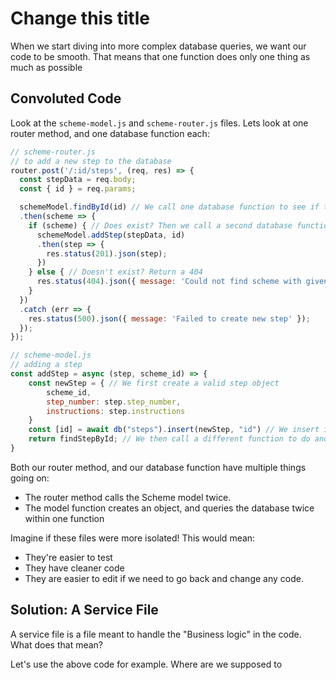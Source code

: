 # Change this title

When we start diving into more complex database queries, we want our code to be smooth. That means that one function does only one thing as much as possible

## Convoluted Code

Look at the `scheme-model.js` and `scheme-router.js` files. Lets look at one router method, and one database function each:
```js
// scheme-router.js
// to add a new step to the database
router.post('/:id/steps', (req, res) => {
  const stepData = req.body;
  const { id } = req.params; 

  schemeModel.findById(id) // We call one database function to see if the scheme exists
  .then(scheme => {
    if (scheme) { // Does exist? Then we call a second database function to add it in
      schemeModel.addStep(stepData, id)
      .then(step => {
        res.status(201).json(step);
      })
    } else { // Doesn't exist? Return a 404
      res.status(404).json({ message: 'Could not find scheme with given id.' })
    }
  })
  .catch (err => {
    res.status(500).json({ message: 'Failed to create new step' });
  });
});
```

```js
// scheme-model.js
// adding a step
const addStep = async (step, scheme_id) => {
    const newStep = { // We first create a valid step object
        scheme_id,
        step_number: step.step_number,
        instructions: step.instructions
    }
    const [id] = await db("steps").insert(newStep, "id") // We insert into the database
    return findStepById; // We then call a different function to do another database query
}
```
Both our router method, and our database function have multiple things going on:

- The router method calls the Scheme model twice.
- The model function creates an object, and queries the database twice within one function

Imagine if these files were more isolated! This would mean:
- They're easier to test
- They have cleaner code
- They are easier to edit if we need to go back and change any code.

## Solution: A Service File

A service file is a file meant to handle the "Business logic" in the code. What does that mean?

Let's use the above code for example. Where are we supposed to 